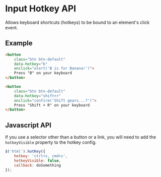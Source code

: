 # Input Hotkey API

Allows keyboard shortcuts (hotkeys) to be bound to an element's click event.

## Example

```html
<button
    class="btn btn-default"
    data-hotkey="b"
    onclick="alert('B is for Banana!')">
    Press "B" on your keyboard
</button>

<button
    class="btn btn-default"
    data-hotkey="shift+r"
    onclick="confirm('Shift gears...?')">
    Press "Shift + R" on your keyboard
</button>
```

## Javascript API

If you use a selector other than a button or a link, you will need to add the `hotkeyVisible` property to the hotkey config.

```js
$('html').hotKey({
    hotkey: 'ctrl+s, cmd+s',
    hotkeyVisible: false,
    callback: doSomething
});
```
